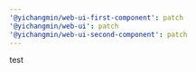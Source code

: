 ```yaml
---
'@yichangmin/web-ui-first-component': patch
'@yichangmin/web-ui': patch
'@yichangmin/web-ui-second-component': patch
---
```


test

